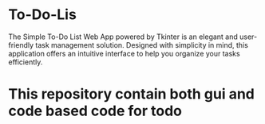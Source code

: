 # To-Do-Lis
The Simple To-Do List Web App powered by Tkinter is an elegant and user-friendly task management solution. Designed with simplicity in mind, this application offers an intuitive interface to help you organize your tasks efficiently.

# This repository contain both gui and code based code for todo
